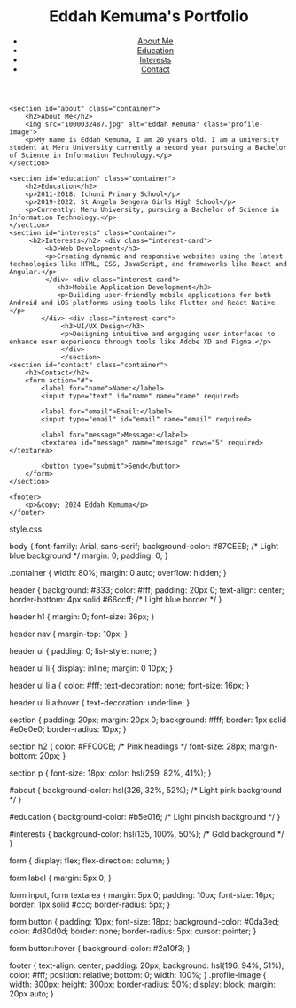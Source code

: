 <!DOCTYPE html>
<html lang="en">
<head>
    <meta charset="UTF-8">
    <meta name="viewport" content="width=device-width, initial-scale=1.0">
    <title>Eddah Kemuma's Portfolio</title>
    <link rel="stylesheet" href="styles.css">
</head>
<body>
    <header>
        <div class="container">
            <h1>Eddah Kemuma's Portfolio</h1>
            <nav>
                <ul>
                    <li><a href="#about">About Me</a></li>
                    <li><a href="#education">Education</a></li>
                    <li><a href="#interests">Interests</a></li>
                    <li><a href="#contact">Contact</a></li>
                </ul>
            </nav>
        </div>
    </header>

    <section id="about" class="container">
        <h2>About Me</h2>
        <img src="1000032487.jpg" alt="Eddah Kemuma" class="profile-image">
        <p>My name is Eddah Kemuma, I am 20 years old. I am a university student at Meru University currently a second year pursuing a Bachelor of Science in Information Technology.</p>
    </section>

    <section id="education" class="container">
        <h2>Education</h2>
        <p>2011-2018: Ichuni Primary School</p>
        <p>2019-2022: St Angela Sengera Girls High School</p>
        <p>Currently: Meru University, pursuing a Bachelor of Science in Information Technology.</p>
    </section>
    <section id="interests" class="container">
         <h2>Interests</h2> <div class="interest-card">
             <h3>Web Development</h3> 
             <p>Creating dynamic and responsive websites using the latest technologies like HTML, CSS, JavaScript, and frameworks like React and Angular.</p>
             </div> <div class="interest-card"> 
                <h3>Mobile Application Development</h3> 
                <p>Building user-friendly mobile applications for both Android and iOS platforms using tools like Flutter and React Native.</p> 
            </div> <div class="interest-card">
                 <h3>UI/UX Design</h3> 
                 <p>Designing intuitive and engaging user interfaces to enhance user experience through tools like Adobe XD and Figma.</p>
                 </div>
                 </section>
    <section id="contact" class="container">
        <h2>Contact</h2>
        <form action="#">
            <label for="name">Name:</label>
            <input type="text" id="name" name="name" required>

            <label for="email">Email:</label>
            <input type="email" id="email" name="email" required>

            <label for="message">Message:</label>
            <textarea id="message" name="message" rows="5" required></textarea>

            <button type="submit">Send</button>
        </form>
    </section>

    <footer>
        <p>&copy; 2024 Eddah Kemuma</p>
    </footer>
</body>
</html>

style.css


body {
    font-family: Arial, sans-serif;
    background-color: #87CEEB; /* Light blue background */
    margin: 0;
    padding: 0;
}

.container {
    width: 80%;
    margin: 0 auto;
    overflow: hidden;
}

header {
    background: #333;
    color: #fff;
    padding: 20px 0;
    text-align: center;
    border-bottom: 4px solid #66ccff; /* Light blue border */
}

header h1 {
    margin: 0;
    font-size: 36px;
}

header nav {
    margin-top: 10px;
}

header ul {
    padding: 0;
    list-style: none;
}

header ul li {
    display: inline;
    margin: 0 10px;
}

header ul li a {
    color: #fff;
    text-decoration: none;
    font-size: 16px;
}

header ul li a:hover {
    text-decoration: underline;
}

section {
    padding: 20px;
    margin: 20px 0;
    background: #fff;
    border: 1px solid #e0e0e0;
    border-radius: 10px;
}

section h2 {
    color: #FFC0CB; /* Pink headings */
    font-size: 28px;
    margin-bottom: 20px;
}

section p {
    font-size: 18px;
    color: hsl(259, 82%, 41%);
}

#about {
    background-color: hsl(326, 32%, 52%); /* Light pink background */
}

#education {
    background-color: #b5e016; /* Light pinkish background */
}

#interests {
    background-color: hsl(135, 100%, 50%); /* Gold background */
}

form {
    display: flex;
    flex-direction: column;
}

form label {
    margin: 5px 0;
}

form input,
form textarea {
    margin: 5px 0;
    padding: 10px;
    font-size: 16px;
    border: 1px solid #ccc;
    border-radius: 5px;
}

form button {
    padding: 10px;
    font-size: 18px;
    background-color: #0da3ed;
    color: #d80d0d;
    border: none;
    border-radius: 5px;
    cursor: pointer;
}

form button:hover {
    background-color: #2a10f3;
}

footer {
    text-align: center;
    padding: 20px;
    background: hsl(196, 94%, 51%);
    color: #fff;
    position: relative;
    bottom: 0;
    width: 100%;
}
.profile-image {
    width: 300px; 
    height: 300px; 
    border-radius: 50%;
    display: block;
    margin: 20px auto;
}

